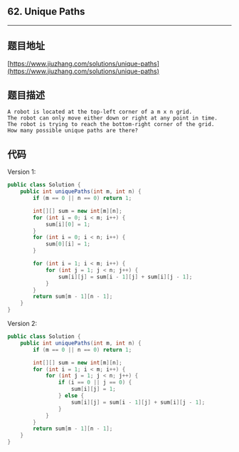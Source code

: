 ## 62. Unique Paths

----
## 题目地址

[https://www.jiuzhang.com/solutions/unique-paths](https://www.jiuzhang.com/solutions/unique-paths)

## 题目描述

```text
A robot is located at the top-left corner of a m x n grid.
The robot can only move either down or right at any point in time.
The robot is trying to reach the bottom-right corner of the grid.
How many possible unique paths are there?
```

## 代码

Version 1:

```java
public class Solution {
    public int uniquePaths(int m, int n) {
        if (m == 0 || n == 0) return 1;

        int[][] sum = new int[m][n];
        for (int i = 0; i < m; i++) {
            sum[i][0] = 1;
        }
        for (int i = 0; i < n; i++) {
            sum[0][i] = 1;
        }

        for (int i = 1; i < m; i++) {
            for (int j = 1; j < n; j++) {
                sum[i][j] = sum[i - 1][j] + sum[i][j - 1];
            }
        }
        return sum[m - 1][n - 1];
    }
}
```

Version 2:

```java
public class Solution {
    public int uniquePaths(int m, int n) {
        if (m == 0 || n == 0) return 1;

        int[][] sum = new int[m][n];
        for (int i = 1; i < m; i++) {
            for (int j = 1; j < n; j++) {
                if (i == 0 || j == 0) {
                    sum[i][j] = 1;
                } else {
                    sum[i][j] = sum[i - 1][j] + sum[i][j - 1];
                }
            }
        }
        return sum[m - 1][n - 1];
    }
}
```

